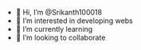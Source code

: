 - 👋 Hi, I’m @Srikanth100018
- 👀 I’m interested in developing webs
-  🌱 I’m currently learning 
- 💞️ I’m looking to collaborate

<!---
Srikanth100018/Srikanth100018 is a ✨ special ✨ repository because its `README.md` (this file) appears on your GitHub profile.
You can click the Preview link to take a look at your changes.
--->

